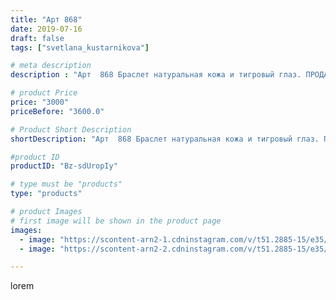 ```yaml
---
title: "Арт 868"
date: 2019-07-16
draft: false
tags: ["svetlana_kustarnikova"]

# meta description
description : "Арт  868 Браслет натуральная кожа и тигровый глаз. ПРОДАНО Автор дизайна модели mea _ elena _"

# product Price
price: "3000"
priceBefore: "3600.0"

# Product Short Description
shortDescription: "Арт  868 Браслет натуральная кожа и тигровый глаз. ПРОДАНО Автор дизайна модели mea _ elena _"

#product ID
productID: "Bz-sdUropIy"

# type must be "products"
type: "products"

# product Images
# first image will be shown in the product page
images:
  - image: "https://scontent-arn2-1.cdninstagram.com/v/t51.2885-15/e35/s1080x1080/65968885_363373277691894_8158559537213566879_n.jpg?tp=1&_nc_ht=scontent-arn2-1.cdninstagram.com&_nc_cat=106&_nc_ohc=q0pM-RhR3m4AX9DidU5&ccb=7-4&oh=5c24add91a2e4c99f7feeb876ebde6ed&oe=6084735D&ig_cache_key=MjA4OTMwMjc5OTE1MTEwODM0MQ%3D%3D.2-ccb7-4"
  - image: "https://scontent-arn2-2.cdninstagram.com/v/t51.2885-15/e35/s1080x1080/67066811_148057699595832_2395129622075949453_n.jpg?tp=1&_nc_ht=scontent-arn2-2.cdninstagram.com&_nc_cat=100&_nc_ohc=chsrLu4XYKMAX9MC2jI&ccb=7-4&oh=3a862bfb53032e0182fbd4ab09359642&oe=6084A15C&ig_cache_key=MjA4OTMwMjc5OTE1OTU4ODAzNA%3D%3D.2-ccb7-4"

---
```

lorem
